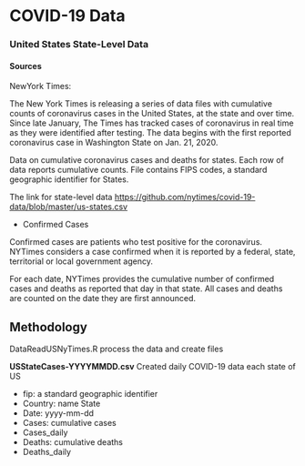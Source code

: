 # COVID-19 Data### United States State-Level Data#### SourcesNewYork Times: The New York Times is releasing a series of data files with cumulative counts of coronavirus cases in the United States, at the state and over time.  Since late January, The Times has tracked cases of coronavirus in real time as they were identified after testing. The data begins with the first reported coronavirus case in Washington State on Jan. 21, 2020. Data on cumulative coronavirus cases and deaths for states. Each row of data reports cumulative counts. File contains FIPS codes, a standard geographic identifier for States. The link for state-level datahttps://github.com/nytimes/covid-19-data/blob/master/us-states.csv* Confirmed CasesConfirmed cases are patients who test positive for the coronavirus. NYTimes considers a case confirmed when it is reported by a federal, state, territorial or local government agency.For each date,  NYTimes provides the cumulative number of confirmed cases and deaths as reported that day in that  state. All cases and deaths are counted on the date they are first announced.## MethodologyDataReadUSNyTimes.R process the  data and create files **USStateCases-YYYYMMDD.csv**Created daily COVID-19 data each state of US- fip: a standard geographic identifier- Country: name State- Date: yyyy-mm-dd- Cases: cumulative cases- Cases_daily- Deaths: cumulative deaths- Deaths_daily  
